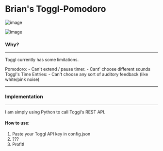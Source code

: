 # Brian's Toggl-Pomodoro


![image](https://github.com/user-attachments/assets/606e42fc-c096-416a-a2e1-565f97801d8f)

![image](https://github.com/user-attachments/assets/c745c9b1-92f9-43a7-b619-1abdf9d0eee3)


### Why?
---

Toggl currently has some limitations.

Pomodoro:
    - Can't extend / pause timer.
    - Cant' choose different sounds
Toggl's Time Entries:
    - Can't choose any sort of auditory feedback (like white/pink noise)


---

### Implementation
---

I am simply using Python to call Toggl's REST API.



#### How to use:

1) Paste your Toggl API key in config.json
2) ???
3) Profit!

